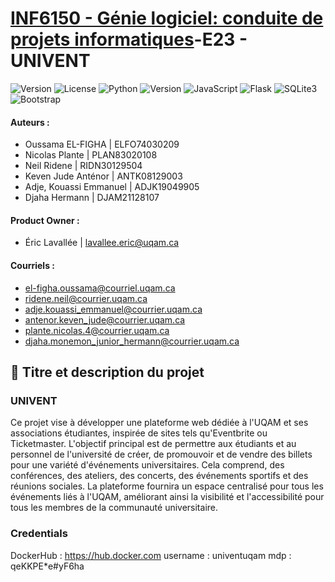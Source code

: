 # [INF6150 - Génie logiciel: conduite de projets informatiques](https://etudier.uqam.ca/cours?sigle=INF6150)-E23 - UNIVENT

![Version](https://img.shields.io/badge/version-hiver2023-success?style=flat)
![License](https://img.shields.io/badge/license-Apache2.0-green?style=flat)
![Python](https://img.shields.io/badge/-Python-3776AB?style=flat&logo=Python&logoColor=white)
![Version](https://img.shields.io/badge/version-3.9|3.10-3776AB?style=flat&)
![JavaScript](https://img.shields.io/badge/AJAX-JavaScript-F7DF1E?style=flat&logo=JavaScript&logoColor=white)
![Flask](https://img.shields.io/badge/framework-Flask-000000?style=flat&logo=Flask&logoColor=white)
![SQLite3](https://img.shields.io/badge/db-SQLite3-003B57?style=flat&logo=SQLite&logoColor=white)
![Bootstrap](https://img.shields.io/badge/CSS-Bootstrap-7952B3?style=flat&logo=Bootstrap&logoColor=white)

#### Auteurs :

- Oussama EL-FIGHA | ELFO74030209
- Nicolas Plante | PLAN83020108
- Neil Ridene | RIDN30129504
- Keven Jude Anténor | ANTK08129003
- Adje, Kouassi Emmanuel | ADJK19049905
- Djaha Hermann | DJAM21128107

#### Product Owner :

- Éric Lavallée | lavallee.eric@uqam.ca

#### Courriels :

- el-figha.oussama@courriel.uqam.ca
- ridene.neil@courrier.uqam.ca
- adje.kouassi_emmanuel@courrier.uqam.ca
- antenor.keven_jude@courrier.uqam.ca
- plante.nicolas.4@courrier.uqam.ca
- djaha.monemon_junior_hermann@courrier.uqam.ca

## **📝 Titre et description du projet**

### UNIVENT

Ce projet vise à développer une plateforme web dédiée à l'UQAM et ses
associations étudiantes, inspirée de sites tels qu'Eventbrite ou Ticketmaster.
L'objectif principal est de permettre aux étudiants et au personnel de
l'université de créer, de promouvoir et de vendre des billets pour une variété
d'événements universitaires. Cela comprend, des conférences, des ateliers, des
concerts, des événements sportifs et des réunions sociales. La plateforme
fournira un espace centralisé pour tous les événements liés à l'UQAM,
améliorant ainsi la visibilité et l'accessibilité pour tous les membres de la
communauté universitaire.

### Credentials

DockerHub : https://hub.docker.com
username : univentuqam
mdp : qeKKPE*e#yF6ha

